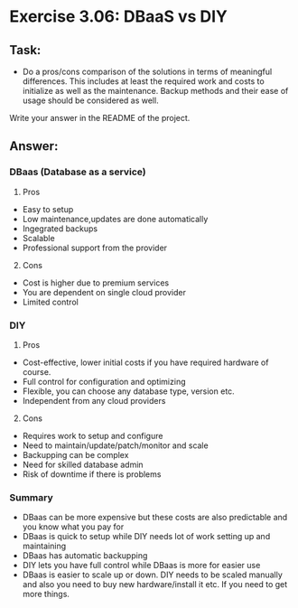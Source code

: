 # Exercise 3.06: DBaaS vs DIY

## Task:
- Do a pros/cons comparison of the solutions in terms of meaningful differences. This includes at least the required work and costs to initialize as well as the        maintenance. Backup methods and their ease of usage should be considered as well.

Write your answer in the README of the project.


## Answer:
### DBaas (Database as a service)
1. Pros
- Easy to setup
- Low maintenance,updates are done automatically
- Ingegrated backups
- Scalable
- Professional support from the provider
2. Cons
- Cost is higher due to premium services
- You are dependent on single cloud provider
- Limited control

### DIY
1. Pros
- Cost-effective, lower initial costs if you have required hardware of course.
- Full control for configuration and optimizing
- Flexible, you can choose any database type, version etc.
- Independent from any cloud providers
2. Cons
- Requires work to setup and configure
- Need to maintain/update/patch/monitor and scale
- Backupping can be complex
- Need for skilled database admin
- Risk of downtime if there is problems


### Summary

- DBaas can be more expensive but these costs are also predictable and you know what you pay for
- DBaas is quick to setup while DIY needs lot of work setting up and maintaining
- DBaas has automatic backupping
- DIY lets you have full control while DBaas is more for easier use
- DBaas is easier to scale up or down. DIY needs to be scaled manually and also you need to buy new hardware/install it etc. If you need to get more things.


